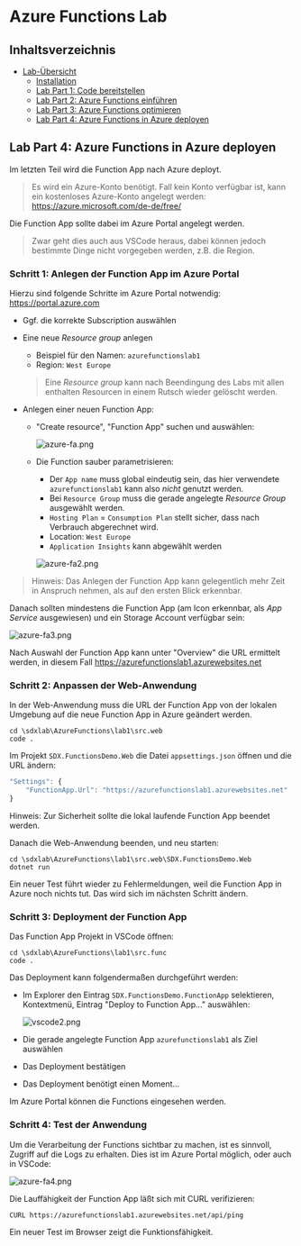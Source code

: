 # Azure Functions Lab 

## Inhaltsverzeichnis
* [Lab-Übersicht](lab1.md)
	* [Installation](lab1-installation.md)
	* [Lab Part 1: Code bereitstellen](lab1-part1.md)
	* [Lab Part 2: Azure Functions einführen](lab1-part2.md)
	* [Lab Part 3: Azure Functions optimieren](lab1-part3.md)
	* [Lab Part 4: Azure Functions in Azure deployen](lab1-part4.md)



## Lab Part 4: Azure Functions in Azure deployen

Im letzten Teil wird die Function App nach Azure deployt.

>Es wird ein Azure-Konto benötigt. Fall kein Konto verfügbar ist, kann ein kostenloses Azure-Konto angelegt werden: https://azure.microsoft.com/de-de/free/

Die Function App sollte dabei im Azure Portal angelegt werden. 

>Zwar geht dies auch aus VSCode heraus, dabei können jedoch bestimmte Dinge nicht vorgegeben werden, z.B. die Region.



### Schritt 1: Anlegen der Function App im Azure Portal

Hierzu sind folgende Schritte im Azure Portal notwendig: https://portal.azure.com

* Ggf. die korrekte Subscription auswählen

* Eine neue *Resource group* anlegen
	* Beispiel für den Namen: `azurefunctionslab1`
	* Region: `West Europe` 

	>Eine *Resource group* kann nach Beendingung des Labs mit allen enthalten Resourcen in einem Rutsch wieder gelöscht werden. 

* Anlegen einer neuen Function App:
	* "Create resource", "Function App" suchen und auswählen:

		![azure-fa.png](images/azure-fa.png)

	* Die Function sauber parametrisieren:  
		* Der `App name` muss global eindeutig sein, das hier verwendete `azurefunctionslab1` kann also *nicht* genutzt werden.
		* Bei `Resource Group` muss die gerade angelegte *Resource Group* ausgewählt werden.
		* `Hosting Plan` = `Consumption Plan` stellt sicher, dass nach Verbrauch abgerechnet wird.
		* Location: `West Europe` 
		* `Application Insights` kann abgewählt werden 
		
		![azure-fa2.png](images/azure-fa2.png)
	 
>Hinweis: Das Anlegen der Function App kann gelegentlich mehr Zeit in Anspruch nehmen, als auf den ersten Blick erkennbar. 

Danach sollten mindestens die Function App (am Icon erkennbar, als *App Service* ausgewiesen) und ein Storage Account verfügbar sein:

![azure-fa3.png](images/azure-fa3.png)

Nach Auswahl der Function App kann unter "Overview" die URL ermittelt werden, in diesem Fall https://azurefunctionslab1.azurewebsites.net 



### Schritt 2: Anpassen der Web-Anwendung

In der Web-Anwendung muss die URL der Function App von der lokalen Umgebung auf die neue Function App in Azure geändert werden.

	cd \sdxlab\AzureFunctions\lab1\src.web
	code .

Im Projekt `SDX.FunctionsDemo.Web` die Datei `appsettings.json` öffnen und die URL ändern:

```JavaScript
"Settings": {
    "FunctionApp.Url": "https://azurefunctionslab1.azurewebsites.net"
}
```

Hinweis: Zur Sicherheit sollte die lokal laufende Function App beendet werden. 


Danach die Web-Anwendung beenden, und neu starten:

	cd \sdxlab\AzureFunctions\lab1\src.web\SDX.FunctionsDemo.Web
	dotnet run
 
Ein neuer Test führt wieder zu Fehlermeldungen, weil die Function App in Azure noch nichts tut. Das wird sich im nächsten Schritt ändern.



### Schritt 3: Deployment der Function App

Das Function App Projekt in VSCode öffnen:

	cd \sdxlab\AzureFunctions\lab1\src.func
	code .

Das Deployment kann folgendermaßen durchgeführt werden:

* Im Explorer den Eintrag `SDX.FunctionsDemo.FunctionApp` selektieren, Kontextmenü, Eintrag "Deploy to Function App..." auswählen:

	![vscode2.png](images/vscode2.png)
* Die gerade angelegte Function App `azurefunctionslab1` als Ziel auswählen  
* Das Deployment bestätigen
* Das Deployment benötigt einen Moment...

Im Azure Portal können die Functions eingesehen werden. 



### Schritt 4: Test der Anwendung

Um die Verarbeitung der Functions sichtbar zu machen, ist es sinnvoll, Zugriff auf die Logs zu erhalten. Dies ist im Azure Portal möglich, oder auch in VSCode:

![azure-fa4.png](images/azure-fa4.png)

Die Lauffähigkeit der Function App läßt sich mit CURL verifizieren:

	CURL https://azurefunctionslab1.azurewebsites.net/api/ping

Ein neuer Test im Browser zeigt die Funktionsfähigkeit. 
